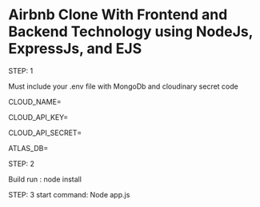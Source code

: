 # Airbnb Clone With Frontend and Backend Technology using NodeJs, ExpressJs, and EJS 

STEP: 1

Must include your .env file with MongoDb and cloudinary secret code

CLOUD_NAME=

CLOUD_API_KEY=

CLOUD_API_SECRET=

ATLAS_DB=


STEP: 2

Build run : node install

STEP: 3
start command: Node app.js


